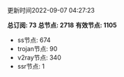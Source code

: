 更新时间2022-09-07 04:27:23

**总订阅: 73**
**总节点: 2718**
**有效节点: 1105**
- ss节点: 674
- trojan节点: 90
- v2ray节点: 340
- ssr节点: 1
